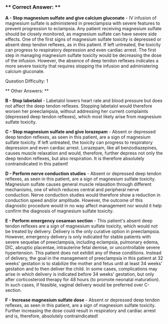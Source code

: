 ### ** Correct Answer: **

**A - Stop magnesium sulfate and give calcium gluconate** - IV infusion of magnesium sulfate is administered in preeclampsia with severe features to prevent progression to eclampsia. Any patient receiving magnesium sulfate should be closely monitored, as magnesium sulfate can have severe side effects. One of the first signs of magnesium sulfate toxicity is depressed or absent deep tendon reflexes, as in this patient. If left untreated, the toxicity can progress to respiratory depression and even cardiac arrest. The first step in managing magnesium sulfate toxicity would be decreasing the dose of the infusion. However, the absence of deep tendon reflexes indicates a more severe toxicity that requires stopping the infusion and administering calcium gluconate.

Question Difficulty: 1

** Other Answers: **

**B - Stop labetalol** - Labetalol lowers heart rate and blood pressure but does not affect the deep tendon reflexes. Stopping labetalol would therefore worsen her preeclampsia, without addressing her current complaints (depressed deep tendon reflexes), which most likely arise from magnesium sulfate toxicity.

**C - Stop magnesium sulfate and give lorazepam** - Absent or depressed deep tendon reflexes, as seen in this patient, are a sign of magnesium sulfate toxicity. If left untreated, the toxicity can progress to respiratory depression and even cardiac arrest. Lorazepam, like all benzodiazepines, causes muscle relaxation and would, therefore, further depress not only the deep tendon reflexes, but also respiration. It is therefore absolutely contraindicated in this patient!

**D - Perform nerve conduction studies** - Absent or depressed deep tendon reflexes, as seen in this patient, are a sign of magnesium sulfate toxicity. Magnesium sulfate causes general muscle relaxation through different mechanisms, one of which reduces central and peripheral nerve conduction. Nerve conduction studies would therefore show a reduction in conduction speed and/or amplitude. However, the outcome of this diagnostic procedure would in no way affect management nor would it help confirm the diagnosis of magnesium sulfate toxicity.

**E - Perform emergency cesarean section** - This patient's absent deep tendon reflexes are a sign of magnesium sulfate toxicity, which would not be treated by delivery. Delivery is the only curative option in preeclampsia. However, emergency delivery is only indicated for stable patients with severe sequelae of preeclampsia, including eclampsia, pulmonary edema, DIC, abruptio placentae, intrauterine fetal demise, or uncontrollable severe hypertension. This patient does not exhibit any of these conditions. Instead of delivery, the goal in the management of preeclampsia in this patient at 32 weeks' gestation is to stabilize the mother and fetus until at least 34 weeks' gestation and to then deliver the child. In some cases, complications may arise in which delivery is indicated before 34 weeks' gestation, but only after corticosteroid therapy for 48 hours (to promote neonatal maturation). In such cases, if feasible, vaginal delivery would be preferred over C-section.

**F - Increase magnesium sulfate dose** - Absent or depressed deep tendon reflexes, as seen in this patient, are a sign of magnesium sulfate toxicity. Further increasing the dose could result in respiratory and cardiac arrest and is, therefore, absolutely contraindicated!

